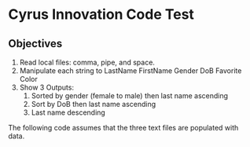 # Cyrus Innovation Code Test

## Objectives

1. Read local files: comma, pipe, and space.
2. Manipulate each string to
LastName FirstName Gender DoB Favorite Color
3. Show 3 Outputs:
    1. Sorted by gender (female to male) then last name ascending
    2. Sort by DoB then last name ascending
    3. Last name descending

The following code assumes that the three text files are populated with data.
